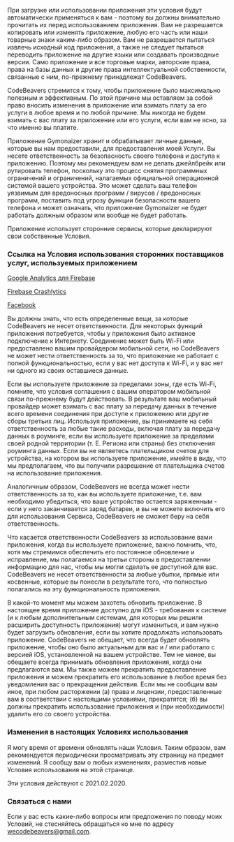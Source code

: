 При загрузке или использовании приложения эти условия будут автоматически применяться к вам - поэтому вы должны внимательно прочитать их перед использованием приложения. Вам не разрешается копировать или изменять приложение, любую его часть или наши товарные знаки каким-либо образом. Вам не разрешается пытаться извлечь исходный код приложения, а также не следует пытаться переводить приложение на другие языки или создавать производные версии. Само приложение и все торговые марки, авторские права, права на базы данных и другие права интеллектуальной собственности, связанные с ним, по-прежнему принадлежат CodeBeavers.

CodeBeavers стремится к тому, чтобы приложение было максимально полезным и эффективным. По этой причине мы оставляем за собой право вносить изменения в приложение или взимать плату за его услуги в любое время и по любой причине. Мы никогда не будем взимать с вас плату за приложение или его услуги, если вам не ясно, за что именно вы платите.

Приложение Gymonaizer хранит и обрабатывает личные данные, которые вы нам предоставили, для предоставления моей Услуги. Вы несете ответственность за безопасность своего телефона и доступа к приложению. Поэтому мы рекомендуем вам не делать джейлбрейк или рутировать телефон, поскольку это процесс снятия программных ограничений и ограничений, налагаемых официальной операционной системой вашего устройства. Это может сделать ваш телефон уязвимым для вредоносных программ / вирусов / вредоносных программ, поставить под угрозу функции безопасности вашего телефона и может означать, что приложение Gymonaizer не будет работать должным образом или вообще не будет работать.

Приложение использует сторонние сервисы, которые декларируют свои собственные Условия.


### Ссылка на Условия использования сторонних поставщиков услуг, используемых приложением


[Google Analytics для Firebase](https://firebase.google.com/policies/analytics)

[Firebase Crashlytics](https://firebase.google.com/support/privacy/)

[Facebook](https://www.facebook.com/about/privacy/update/printable)


Вы должны знать, что есть определенные вещи, за которые CodeBeavers не несет ответственности. Для некоторых функций приложения потребуется, чтобы у приложения было активное подключение к Интернету. Соединение может быть Wi-Fi или предоставлено вашим провайдером мобильной сети, но CodeBeavers не может нести ответственность за то, что приложение не работает с полной функциональностью, если у вас нет доступа к Wi-Fi, и у вас нет ни одного из своих оставшиеся данные.

Если вы используете приложение за пределами зоны, где есть Wi-Fi, помните, что условия соглашения с вашим оператором мобильной связи по-прежнему будут действовать. В результате ваш мобильный провайдер может взимать с вас плату за передачу данных в течение всего времени соединения при доступе к приложению или другие сборы третьих лиц. Используя приложение, вы принимаете на себя ответственность за любые такие расходы, включая плату за передачу данных в роуминге, если вы используете приложение за пределами своей родной территории (т. Е. Региона или страны) без отключения роуминга данных. Если вы не являетесь плательщиком счетов для устройства, на котором вы используете приложение, имейте в виду, что мы предполагаем, что вы получили разрешение от плательщика счетов на использование приложения.

Аналогичным образом, CodeBeavers не всегда может нести ответственность за то, как вы используете приложение, т.е. вам необходимо убедиться, что ваше устройство остается заряженным - если у него заканчивается заряд батареи, и вы не можете включить его для использования Сервиса, CodeBeavers не сможет беру на себя ответственность.

Что касается ответственности CodeBeavers за использование вами приложения, когда вы используете приложение, важно помнить, что, хотя мы стремимся обеспечить его постоянное обновление и исправление, мы полагаемся на третьи стороны в предоставлении информацию для нас, чтобы мы могли сделать ее доступной для вас. CodeBeavers не несет ответственности за любые убытки, прямые или косвенные, которые вы понесли в результате того, что полностью полагались на эту функциональность приложения.

В какой-то момент мы можем захотеть обновить приложение. В настоящее время приложение доступно для iOS - требования к системе (и к любым дополнительным системам, для которых мы решили расширить доступность приложения) могут измениться, и вам нужно будет загрузить обновления, если вы хотите продолжать использовать приложение. CodeBeavers не обещает, что всегда будет обновлять приложение, чтобы оно было актуальным для вас и / или работало с версией iOS, установленной на вашем устройстве. Тем не менее, вы обещаете всегда принимать обновления приложения, когда они предлагаются вам. Мы также можем прекратить предоставление приложения и можем прекратить его использование в любое время без уведомления вас о прекращении действия. Если мы не сообщим вам иное, при любом расторжении (а) права и лицензии, предоставленные вам в соответствии с настоящими условиями, прекратятся; (б) вы должны прекратить использование приложения и (при необходимости) удалить его со своего устройства.

### Изменения в настоящих Условиях использования

Я могу время от времени обновлять наши Условия. Таким образом, вам рекомендуется периодически просматривать эту страницу на предмет изменений. Я сообщу вам о любых изменениях, разместив новые Условия использования на этой странице.

Эти условия действуют с 2021.02.2020.

### Связаться с нами

Если у вас есть какие-либо вопросы или предложения по поводу моих Условий, не стесняйтесь обращаться ко мне по адресу wecodebeavers@gmail.com.
